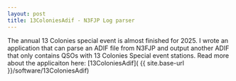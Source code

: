 ```yaml
---
layout: post
title: 13ColoniesAdif - N3FJP Log parser
---
```


The annual 13 Colonies special event is almost finished for 2025.  I wrote an application that can parse an ADIF file from N3FJP and output another ADIF that only contains QSOs with 13 Colonies Special event stations. Read more about the applicaiton here: [13ColoniesAdif]( {{ site.base-url }}/software/13ColoniesAdif)
